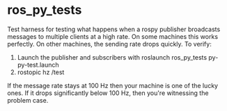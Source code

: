 # ros_py_tests
Test harness for testing what happens when a rospy publisher broadcasts messages to multiple clients at a high rate. On some machines this works perfectly. On other machines, the sending rate drops quickly. To verify:

1. Launch the publisher and subscribers with roslaunch ros_py_tests py-py-test.launch
2. rostopic hz /test

If the message rate stays at 100 Hz then your machine is one of the lucky ones. If it drops significantly below 100 Hz, then you're witnessing the problem case.
